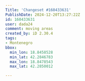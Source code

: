 ```yaml
---
Title: 'Changeset #160433631'
PublishDate: 2024-12-20T13:27:22Z
id: 160433631
user: dada24
comment: moving areas
created_by: iD 2.30.4
tags:
- Montenegro
bbox:
  min_lon: 18.8458528
  min_lat: 42.2846783
  max_lon: 18.8478543
  max_lat: 42.2850012

---
```


